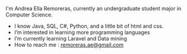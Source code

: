 I'm Andrea Ella Remoreras, currently an undergraduate student major in Computer Science.

- I know Java, SQL, C#, Python, and a little bit of html and css.
- I’m interested in learning more programming languages 
- I’m currently learning Laravel and Data mining
- How to reach me : remoreras.ae@gmail.com

<!---

--->
